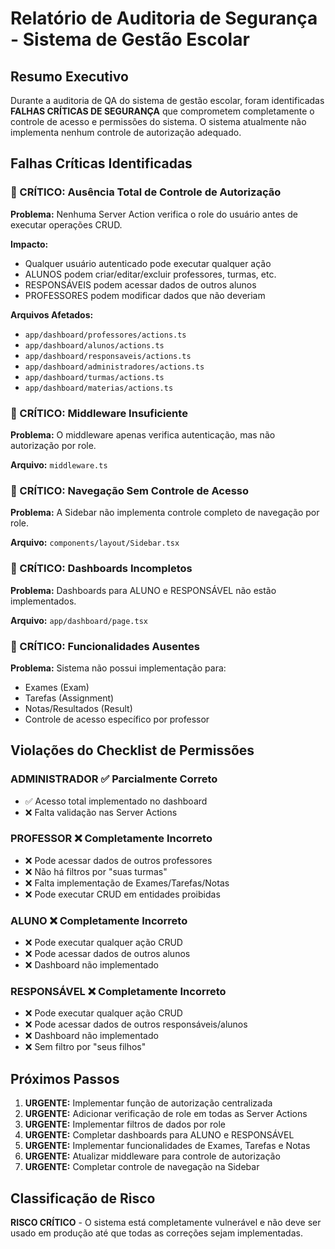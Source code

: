 # Relatório de Auditoria de Segurança - Sistema de Gestão Escolar

## Resumo Executivo

Durante a auditoria de QA do sistema de gestão escolar, foram identificadas **FALHAS CRÍTICAS DE SEGURANÇA** que comprometem completamente o controle de acesso e permissões do sistema. O sistema atualmente não implementa nenhum controle de autorização adequado.

## Falhas Críticas Identificadas

### 🚨 CRÍTICO: Ausência Total de Controle de Autorização

**Problema:** Nenhuma Server Action verifica o role do usuário antes de executar operações CRUD.

**Impacto:** 
- Qualquer usuário autenticado pode executar qualquer ação
- ALUNOS podem criar/editar/excluir professores, turmas, etc.
- RESPONSÁVEIS podem acessar dados de outros alunos
- PROFESSORES podem modificar dados que não deveriam

**Arquivos Afetados:**
- `app/dashboard/professores/actions.ts`
- `app/dashboard/alunos/actions.ts`
- `app/dashboard/responsaveis/actions.ts`
- `app/dashboard/administradores/actions.ts`
- `app/dashboard/turmas/actions.ts`
- `app/dashboard/materias/actions.ts`

### 🚨 CRÍTICO: Middleware Insuficiente

**Problema:** O middleware apenas verifica autenticação, mas não autorização por role.

**Arquivo:** `middleware.ts`

### 🚨 CRÍTICO: Navegação Sem Controle de Acesso

**Problema:** A Sidebar não implementa controle completo de navegação por role.

**Arquivo:** `components/layout/Sidebar.tsx`

### 🚨 CRÍTICO: Dashboards Incompletos

**Problema:** Dashboards para ALUNO e RESPONSÁVEL não estão implementados.

**Arquivo:** `app/dashboard/page.tsx`

### 🚨 CRÍTICO: Funcionalidades Ausentes

**Problema:** Sistema não possui implementação para:
- Exames (Exam)
- Tarefas (Assignment) 
- Notas/Resultados (Result)
- Controle de acesso específico por professor

## Violações do Checklist de Permissões

### ADMINISTRADOR ✅ Parcialmente Correto
- ✅ Acesso total implementado no dashboard
- ❌ Falta validação nas Server Actions

### PROFESSOR ❌ Completamente Incorreto
- ❌ Pode acessar dados de outros professores
- ❌ Não há filtros por "suas turmas"
- ❌ Falta implementação de Exames/Tarefas/Notas
- ❌ Pode executar CRUD em entidades proibidas

### ALUNO ❌ Completamente Incorreto
- ❌ Pode executar qualquer ação CRUD
- ❌ Pode acessar dados de outros alunos
- ❌ Dashboard não implementado

### RESPONSÁVEL ❌ Completamente Incorreto
- ❌ Pode executar qualquer ação CRUD
- ❌ Pode acessar dados de outros responsáveis/alunos
- ❌ Dashboard não implementado
- ❌ Sem filtro por "seus filhos"

## Próximos Passos

1. **URGENTE:** Implementar função de autorização centralizada
2. **URGENTE:** Adicionar verificação de role em todas as Server Actions
3. **URGENTE:** Implementar filtros de dados por role
4. **URGENTE:** Completar dashboards para ALUNO e RESPONSÁVEL
5. **URGENTE:** Implementar funcionalidades de Exames, Tarefas e Notas
6. **URGENTE:** Atualizar middleware para controle de autorização
7. **URGENTE:** Completar controle de navegação na Sidebar

## Classificação de Risco

**RISCO CRÍTICO** - O sistema está completamente vulnerável e não deve ser usado em produção até que todas as correções sejam implementadas.